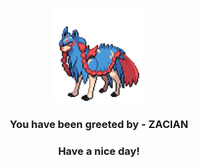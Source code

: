 <p align="center">
            <img src="https://raw.githubusercontent.com/PokeAPI/sprites/master/sprites/pokemon/888.png" width="150" height="150">
          </p>
          <h3 align="center">You have been greeted by - <b>ZACIAN</b></h3>
          <h3 align="center">Have a nice day!</h3>
